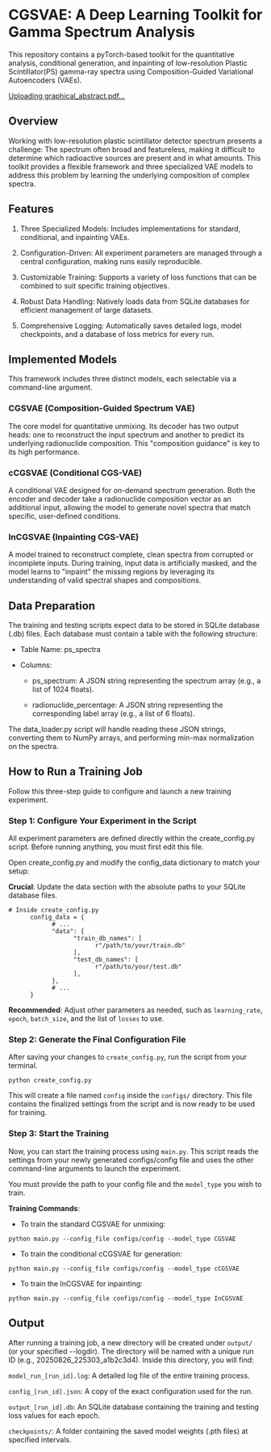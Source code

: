 # CGSVAE: A Deep Learning Toolkit for Gamma Spectrum Analysis
This repository contains a pyTorch-based toolkit for the quantitative analysis, conditional generation, and inpainting of low-resolution Plastic Scintillator(PS) gamma-ray spectra using Composition-Guided Variational Autoencoders (VAEs).

[Uploading graphical_abstract.pdf…]()

## Overview
Working with low-resolution plastic scintillator detector spectrum presents a challenge: The spectrum often broad and featureless, making it difficult to determine which radioactive sources are present and in what amounts. This toolkit provides a flexible framework and three specialized VAE models to address this problem by learning the underlying composition of complex spectra.

## Features
1. Three Specialized Models: Includes implementations for standard, conditional, and inpainting VAEs.

2. Configuration-Driven: All experiment parameters are managed through a central configuration, making runs easily reproducible.

3. Customizable Training: Supports a variety of loss functions that can be combined to suit specific training objectives.

4. Robust Data Handling: Natively loads data from SQLite databases for efficient management of large datasets.

5. Comprehensive Logging: Automatically saves detailed logs, model checkpoints, and a database of loss metrics for every run.

## Implemented Models
This framework includes three distinct models, each selectable via a command-line argument.

### CGSVAE (Composition-Guided Spectrum VAE)

The core model for quantitative unmixing. Its decoder has two output heads: one to reconstruct the input spectrum and another to predict its underlying radionuclide composition. This "composition guidance" is key to its high performance.

### cCGSVAE (Conditional CGS-VAE)

A conditional VAE designed for on-demand spectrum generation. Both the encoder and decoder take a radionuclide composition vector as an additional input, allowing the model to generate novel spectra that match specific, user-defined conditions.

### InCGSVAE (Inpainting CGS-VAE)

A model trained to reconstruct complete, clean spectra from corrupted or incomplete inputs. During training, input data is artificially masked, and the model learns to "inpaint" the missing regions by leveraging its understanding of valid spectral shapes and compositions.

## Data Preparation
The training and testing scripts expect data to be stored in SQLite database (.db) files. Each database must contain a table with the following structure:
      
  * Table Name: ps_spectra

  * Columns:

      - ps_spectrum: A JSON string representing the spectrum array (e.g., a list of 1024 floats).

      - radionuclide_percentage: A JSON string representing the corresponding label array (e.g., a list of 6 floats).

The data_loader.py script will handle reading these JSON strings, converting them to NumPy arrays, and performing min-max normalization on the spectra.

## How to Run a Training Job
Follow this three-step guide to configure and launch a new training experiment.

### Step 1: Configure Your Experiment in the Script

All experiment parameters are defined directly within the create_config.py script. Before running anything, you must first edit this file.

Open create_config.py and modify the config_data dictionary to match your setup:

**Crucial**: Update the data section with the absolute paths to your SQLite database files.

```
# Inside create_config.py
      config_data = {
            # ...
            "data": {
                  "train_db_names": [
                        r"/path/to/your/train.db"
                  ],
                  "test_db_names": [
                        r"/path/to/your/test.db"
                  ],
            },
            # ...
      }
```

**Recommended**: Adjust other parameters as needed, such as `learning_rate`, `epoch`, `batch_size`, and the list of `losses` to use.

### Step 2: Generate the Final Configuration File

After saving your changes to `create_config.py`, run the script from your terminal.

```
python create_config.py
```

This will create a file named `config` inside the `configs/` directory. This file contains the finalized settings from the script and is now ready to be used for training.

### Step 3: Start the Training

Now, you can start the training process using `main.py`. This script reads the settings from your newly generated configs/config file and uses the other command-line arguments to launch the experiment.

You must provide the path to your config file and the `model_type` you wish to train.

**Training Commands**:

* To train the standard CGSVAE for unmixing:

```
python main.py --config_file configs/config --model_type CGSVAE
```

* To train the conditional cCGSVAE for generation:

```
python main.py --config_file configs/config --model_type cCGSVAE
```


* To train the InCGSVAE for inpainting:

```
python main.py --config_file configs/config --model_type InCGSVAE
```

## Output
After running a training job, a new directory will be created under `output/` (or your specified --logdir). The directory will be named with a unique run ID (e.g., 20250826_225303_a1b2c3d4). Inside this directory, you will find:

`model_run_[run_id].log`: A detailed log file of the entire training process.

`config_[run_id].json`: A copy of the exact configuration used for the run.

`output_[run_id].db`: An SQLite database containing the training and testing loss values for each epoch.

`checkpoints/`: A folder containing the saved model weights (.pth files) at specified intervals.

  
